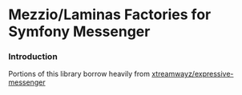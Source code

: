 # Mezzio/Laminas Factories for Symfony Messenger

### Introduction

Portions of this library borrow heavily from [xtreamwayz/expressive-messenger](https://github.com/xtreamwayz/expressive-messenger)


